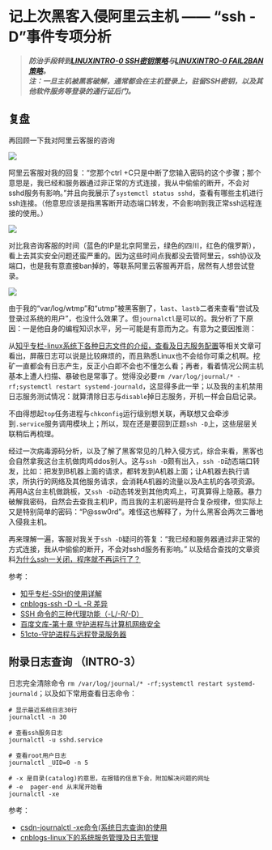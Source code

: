 # 记上次黑客入侵阿里云主机 —— “ssh -D”事件专项分析

> ***防治手段转到[LINUXINTRO-0 SSH密钥策略](/LINUXINTRO-0.md)与[LINUXINTRO-0 FAIL2BAN策略](/LINUXINTRO-1.md)。***  
> ***注：一旦主机被黑客破解，通常都会在主机登录上，驻留SSH密钥，以及其他软件服务等登录的通行证后门。***

## 复盘

再回顾一下我对阿里云客服的咨询

![](https://cdn.jsdelivr.net/gh/hoochanlon/ihs-simple/AQUICK/catch2023-02-11%2023.53.26.png)

阿里云客服对我的回复：“您那个ctrl +C只是中断了您输入密码的这个步骤；那个意思是，我已经和服务器通过非正常的方式连接，我从中偷偷的断开，不会对sshd服务有影响。”并且向我展示了`systemctl status sshd`，查看有哪些主机进行ssh连接。（他意思应该是指黑客断开动态端口转发，不会影响到我正常ssh远程连接的使用。）

![ ](https://cdn.jsdelivr.net/gh/hoochanlon/ihs-simple/AQUICK/ssh-ima-na.png)

对比我咨询客服的时间（蓝色的IP是北京阿里云，绿色的四川，红色的俄罗斯），看上去其实安全问题还蛮严重的。因为这些时间点我都没去管阿里云，ssh协议及端口，也是我有意直接ban掉的，等联系阿里云客服再开启，居然有人想尝试登录。

![ ](https://cdn.jsdelivr.net/gh/hoochanlon/ihs-simple/AQUICK/catch2023-02-12%2000.35.46.png)

由于我的“var/log/wtmp”和“utmp”被黑客删了，`last`、`lastb`二者来查看“尝试及登录过系统的用户”，也没什么效果了。但`journalctl`是可以的。我分析了下原因：一是他自身的编程知识水平，另一可能是有意而为之。有意为之要因推测：

从[知乎专栏-linux系统下各种日志文件的介绍，查看及日志服务配置](https://zhuanlan.zhihu.com/p/298335887)等相关文章可看出，屏蔽日志可以说是比较麻烦的，而且熟悉Linux也不会给你可乘之机啊。挖矿一直都会有日志产生，反正小白即不会也不懂怎么看；再者，看着情况公网主机基本上遭人扫描、暴破也是常事了。觉得没必要`rm /var/log/journal/* -rf;systemctl restart systemd-journald`，这显得多此一举；以及我的主机禁用日志服务测试情况：就算清除日志与`disable`掉日志服务，开机一样会自启记录。

不由得想起`top`任务进程与`chkconfig`运行级别想关联，再联想又会牵涉到`.service`服务调用模块上；所以，现在还是要回到正题`ssh -D`上，这些层层关联稍后再梳理。

经过一次病毒源码分析，以及了解了黑客常见的几种入侵方式，综合来看，黑客也会自然拿我这台主机做肉鸡ddos别人。这与`ssh -D`颇有出入，`ssh -D`动态端口转发，比如：把发到B机器上面的请求，都转发到A机器上面；让A机器去执行请求，所执行的网络及其他服务请求，会消耗A机器的流量以及A主机的各项资源。再用A这台主机做跳板，又`ssh -D`动态转发到其他肉鸡上，可真算得上隐蔽。暴力破解我密码，自然会去查我主机IP，而且我的主机密码是符合复杂规律，但实际上又是特别简单的密码：“P@ssw0rd”。难怪这也解释了，为什么黑客会两次三番地入侵我主机。

再来理解一遍，客服对我关于`ssh -D`疑问的答复：“我已经和服务器通过非正常的方式连接，我从中偷偷的断开，不会对sshd服务有影响。” 以及结合查找的文章资料[为什么ssh一关闭，程序就不再运行了？](https://blog.csdn.net/m0_46577050/article/details/122988064)



参考：

* [知乎专栏-SSH的使用详解](https://zhuanlan.zhihu.com/p/339808892)
* [cnblogs-ssh -D -L -R 差异](https://www.cnblogs.com/-chaos/p/3378564.html)
* [SSH 命令的三种代理功能（-L/-R/-D）](https://zhuanlan.zhihu.com/p/57630633)
* [百度文库-第十章 守护进程与计算机网络安全](https://wenku.baidu.com/view/d29e1399cd2f0066f5335a8102d276a20029608c.html)
* [51cto-守护进程与远程登录服务器](https://blog.51cto.com/wait0804/1783308)



















## 附录日志查询 （INTRO-3）

日志完全清除命令 `rm /var/log/journal/* -rf;systemctl restart systemd-journald`；以及如下常用查看日志命令：

```
# 显示最近系统日志30行 
journalctl -n 30

# 查看ssh服务日志 
journalctl -u sshd.service

# 查看root用户日志
journalctl _UID=0 -n 5

# -x 是目录(catalog)的意思，在报错的信息下会，附加解决问题的网址 
# -e  pager-end 从末尾开始看
journalctl -xe
```

参考：

* [csdn-journalctl -xe命令(系统日志查询)的使用](https://blog.csdn.net/enthan809882/article/details/104551777/)
* [cnblogs-linux下的系统服务管理及日志管理](https://www.cnblogs.com/yuzhaokai0523/p/4453094.html)



















